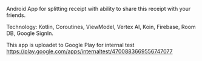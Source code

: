 Android App for splitting receipt with ability to share this receipt with your friends.

Technology: Kotlin, Coroutines, ViewModel, Vertex AI, Koin, Firebase, Room DB, Google SignIn.

This app is uploadet to Google Play for internal test https://play.google.com/apps/internaltest/4700883669556747077
